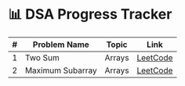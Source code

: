 # 📊 DSA Progress Tracker

| #  | Problem Name         | Topic       | Link |
|----|----------------------|-------------|------|
| 1  | Two Sum              | Arrays      | [LeetCode](https://leetcode.com/problems/two-sum/) |
| 2  | Maximum Subarray     | Arrays      | [LeetCode](https://leetcode.com/problems/maximum-subarray/) |
